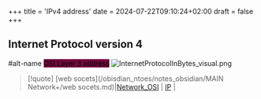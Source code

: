 +++
title = 'IPv4 address'
date = 2024-07-22T09:10:24+02:00
draft = false
+++

## Internet Protocol version 4 
#alt-name  <mark style="background: #72083D;">OSI Layer 3 address</mark>
![InternetProtocolInBytes_visual.png](/Notes/InternetProtocolInBytes_visual.png)



>[!quote] [web socets](/obisdian_ntoes/notes_obsidian/MAIN Network+/web socets.md)|[Network_OSI](/obisdian_ntoes/notes_obsidian/ZPythonref/DjangoFramework/Network+/Ref_OSI/Network_OSI.md) | [IP](/obisdian_ntoes/notes_obsidian/ZPythonref/DjangoFramework/Network+/Ref_OSI/IP.md) |